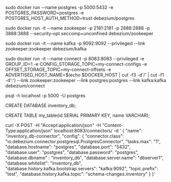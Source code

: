 


sudo docker run --name postgres -p 5000:5432 -e POSTGRES_PASSWORD=postgres -e POSTGRES_HOST_AUTH_METHOD=trust debezium/postgres

sudo docker run -it --name zookeeper -p 2181:2181 -p 2888:2888 -p 3888:3888 --security-opt seccomp=unconfined debezium/zookeeper 

sudo docker run -it --name kafka -p 9092:9092 --privileged --link zookeeper:zookeeper debezium/kafka

sudo docker run -it --name connect -p 8083:8083 --privileged -e GROUP_ID=1 -e CONFIG_STORAGE_TOPIC=my-connect-configs -e OFFSET_STORAGE_TOPIC=my-connect-offsets -e ADVERTISED_HOST_NAME=$(echo $DOCKER_HOST | cut -f3 -d'/' | cut -f1 -d':') --link zookeeper:zookeeper --link postgres:postgres --link kafka:kafka debezium/connect


psql -h localhost -p 5000 -U postgres


CREATE DATABASE inventory_db;

CREATE TABLE my_table(id SERIAL PRIMARY KEY, name VARCHAR);


curl -X POST -H "Accept:application/json" -H "Content-Type:application/json" localhost:8083/connectors/ -d '
{
"name": "inventory_db-connector",
"config": {
"connector.class": "io.debezium.connector.postgresql.PostgresConnector",
"tasks.max": "1",
"database.hostname": "postgres",
"database.port": "5432",
"database.user": "postgres",
"database.password": "postgres",
"database.dbname" : "inventory_db",
"database.server.name": "dbserver1",
"database.whitelist": "inventory_db",
"database.history.kafka.bootstrap.servers": "kafka:9092",
"topic.prefix": "test",
"database.history.kafka.topic": "schema-changes.inventory"
}
}'







